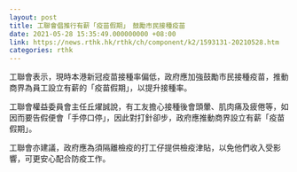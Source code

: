 ```yaml
---
layout: post
title: 工聯會倡推行有薪「疫苗假期」　鼓勵市民接種疫苗
date: 2021-05-28 15:35:49.000000000 +08:00
link: https://news.rthk.hk/rthk/ch/component/k2/1593131-20210528.htm
categories: rthk
---
```


工聯會表示，現時本港新冠疫苗接種率偏低，政府應加強鼓勵市民接種疫苗，推動商界為員工設立有薪的「疫苗假期」，以提升接種率。

工聯會權益委員會主任丘燿誠說，有工友擔心接種後會頭暈、肌肉痛及疲倦等，如因而要告假便會「手停口停」，因此對打針卻步，政府應推動商界設立有薪「疫苗假期」。

工聯會亦建議，政府應為須隔離檢疫的打工仔提供檢疫津貼，以免他們收入受影響，可更安心配合防疫工作。
